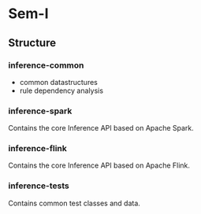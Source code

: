 # Sem-I

## Structure
### inference-common
* common datastructures
* rule dependency analysis 

### inference-spark
Contains the core Inference API based on Apache Spark.

### inference-flink
Contains the core Inference API based on Apache Flink.

### inference-tests
Contains common test classes and data.
